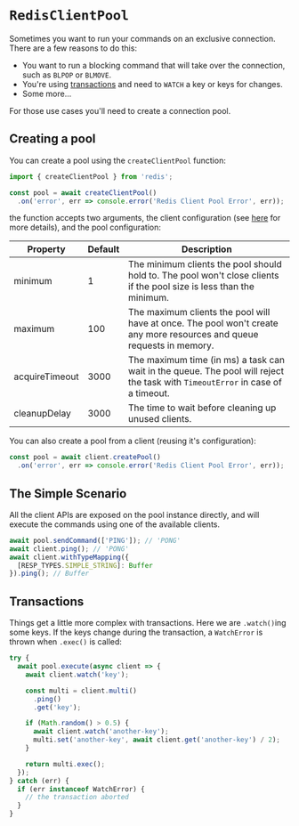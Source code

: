 # `RedisClientPool`

Sometimes you want to run your commands on an exclusive connection. There are a few reasons to do this:

- You want to run a blocking command that will take over the connection, such as `BLPOP` or `BLMOVE`.
- You're using [transactions](https://redis.io/docs/interact/transactions/) and need to `WATCH` a key or keys for changes.
- Some more...

For those use cases you'll need to create a connection pool.

## Creating a pool

You can create a pool using the `createClientPool` function:

```javascript
import { createClientPool } from 'redis';

const pool = await createClientPool()
  .on('error', err => console.error('Redis Client Pool Error', err));
```

the function accepts two arguments, the client configuration (see [here](./client-configuration.md) for more details), and the pool configuration:

| Property       | Default | Description                                                                                                                    |
|----------------|---------|--------------------------------------------------------------------------------------------------------------------------------|
| minimum        | 1       | The minimum clients the pool should hold to. The pool won't close clients if the pool size is less than the minimum.           |
| maximum        | 100     | The maximum clients the pool will have at once. The pool won't create any more resources and queue requests in memory.         |
| acquireTimeout | 3000    | The maximum time (in ms) a task can wait in the queue. The pool will reject the task with `TimeoutError` in case of a timeout. |
| cleanupDelay   | 3000    | The time to wait before cleaning up unused clients.                                                                            |

You can also create a pool from a client (reusing it's configuration):
```javascript
const pool = await client.createPool()
  .on('error', err => console.error('Redis Client Pool Error', err));
```

## The Simple Scenario

All the client APIs are exposed on the pool instance directly, and will execute the commands using one of the available clients.

```javascript
await pool.sendCommand(['PING']); // 'PONG'
await client.ping(); // 'PONG'
await client.withTypeMapping({
  [RESP_TYPES.SIMPLE_STRING]: Buffer
}).ping(); // Buffer
```

## Transactions

Things get a little more complex with transactions. Here we are `.watch()`ing some keys. If the keys change during the transaction, a `WatchError` is thrown when `.exec()` is called:

```javascript
try {
  await pool.execute(async client => {
    await client.watch('key');

    const multi = client.multi()
      .ping()
      .get('key');

    if (Math.random() > 0.5) {
      await client.watch('another-key');
      multi.set('another-key', await client.get('another-key') / 2);
    }

    return multi.exec();
  });
} catch (err) {
  if (err instanceof WatchError) {
    // the transaction aborted
  }
}
```
